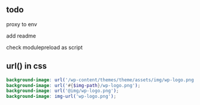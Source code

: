 ## todo

proxy to env

add readme

check modulepreload as script

## url() in css
```scss
background-image: url('/wp-content/themes/theme/assets/img/wp-logo.png');
background-image: url('#{$img-path}/wp-logo.png');
background-image: url('@img/wp-logo.png');
background-image: img-url('wp-logo.png');
```
